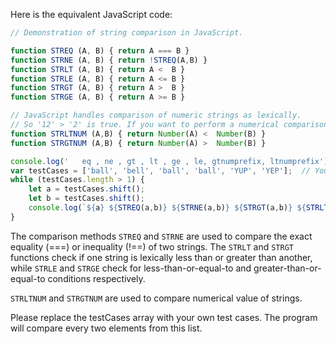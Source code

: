Here is the equivalent JavaScript code:

```javascript
// Demonstration of string comparison in JavaScript.

function STREQ (A, B) { return A === B }
function STRNE (A, B) { return !STREQ(A,B) }
function STRLT (A, B) { return A <  B }
function STRLE (A, B) { return A <= B }
function STRGT (A, B) { return A >  B }
function STRGE (A, B) { return A >= B }

// JavaScript handles comparison of numeric strings as lexically. 
// So '12' > '2' is true. If you want to perform a numerical comparison instead, you need parseInt or Number function:
function STRLTNUM (A,B) { return Number(A) <  Number(B) }
function STRGTNUM (A,B) { return Number(A) >  Number(B) } 

console.log('	eq , ne , gt , lt , ge , le, gtnumprefix, ltnumprefix');
var testCases = ['ball', 'bell', 'ball', 'ball', 'YUP', 'YEP'];  // You can add more test cases.
while (testCases.length > 1) {
    let a = testCases.shift();
    let b = testCases.shift();
    console.log(`${a} ${STREQ(a,b)} ${STRNE(a,b)} ${STRGT(a,b)} ${STRLT(a,b)} ${STRGE(a,b)} ${STRLE(a,b)}  ${STRGTNUM(a,b)} ${STRLTNUM(a,b)} vs ${b}`);
}
``` 

The comparison methods `STREQ` and `STRNE` are used to compare the exact equality (===) or inequality (!==) of two strings. The `STRLT` and `STRGT` functions check if one string is lexically less than or greater than another, while `STRLE` and `STRGE` check for less-than-or-equal-to and greater-than-or-equal-to conditions respectively. 

`STRLTNUM` and `STRGTNUM` are used to compare numerical value of strings.

Please replace the testCases array with your own test cases. The program will compare every two elements from this list.
